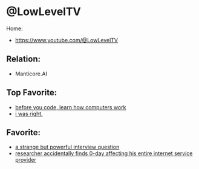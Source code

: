# @LowLevelTV
Home:
- https://www.youtube.com/@LowLevelTV

## Relation:
- Manticore.AI

## Top Favorite:
- [before you code, learn how computers work](https://youtu.be/97i2BAUw5Xc)
- [i was right.](https://youtu.be/F8cT1YCsxgo)

## Favorite:
- [a strange but powerful interview question](https://youtu.be/V2h_hJ5MSpY)
- [researcher accidentally finds 0-day affecting his entire internet service provider](https://youtu.be/TFolQUeWoog)
